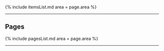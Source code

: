 

{% include itemsList.md area = page.area %}

---
## Pages

{% include pagesList.md area = page.area %}

---


